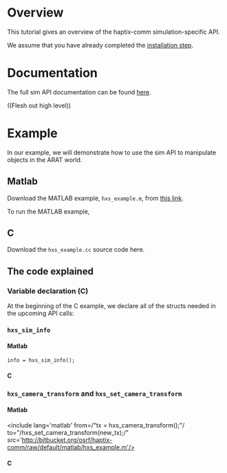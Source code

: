 # Overview
This tutorial gives an overview of the haptix-comm simulation-specific API.

We assume that you have already completed the
[installation step](http://gazebosim.org/tutorials?tut=haptix_install&cat=haptix).

# Documentation
The full sim API documentation can be found
[here](https://s3.amazonaws.com/osrf-distributions/haptix/api/0.2.2/haptix__sim_8h.html).

((Flesh out high level))

# Example
In our example, we will demonstrate how to use the sim API to manipulate objects in the ARAT world.

## Matlab
Download the MATLAB example, `hxs_example.m`, from
[this link](https://bitbucket.org/osrf/haptix-comm/raw/a6440de8c6c2e1ff0181549145545d7dd604fea5/matlab/hxs_example.m).

To run the MATLAB example, 

## C
Download the `hxs_example.cc` source code here.

## The code explained

### Variable declaration (C)
At the beginning of the C example, we declare all of the structs needed in the
upcoming API calls:

<include from="/hxsSimInfo sim_info;/"
         to="/int i, j;/"
         src='http://bitbucket.org/osrf/haptix-comm/raw/update_hxs_example/example/hxs_requester.c'/> 

### `hxs_sim_info`

#### Matlab
~~~
info = hxs_sim_info();
~~~

#### C
<include from="/if \(hxs_sim_info\(&sim_info\) != hxOK\)/"
         to="/}/"
         src='http://bitbucket.org/osrf/haptix-comm/raw/update_hxs_example/example/hxs_requester.c'/> 
### `hxs_camera_transform` and `hxs_set_camera_transform`

#### Matlab
<include lang='matlab' from=/"tx = hxs_camera_transform\(\);"/
         to="/hxs_set_camera_transform\(new_tx\);/"
         src='http://bitbucket.org/osrf/haptix-comm/raw/default/matlab/hxs_example.m'/> 

#### C
<include from="/if \(hxs_camera_transform\(&camera_transform\) != hxOK\)/"
         to="/}/"
         src='http://bitbucket.org/osrf/haptix-comm/raw/update_hxs_example/example/hxs_requester.c'/> 
<include from="/new_transform = camera_transform\)/"
         to="/}/"
         src='http://bitbucket.org/osrf/haptix-comm/raw/update_hxs_example/example/hxs_requester.c'/> 

